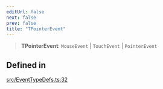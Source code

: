 ```yaml
---
editUrl: false
next: false
prev: false
title: "TPointerEvent"
---
```


> **TPointerEvent**: `MouseEvent` \| `TouchEvent` \| `PointerEvent`

## Defined in

[src/EventTypeDefs.ts:32](https://github.com/fabricjs/fabric.js/blob/c093e29e73123dafcfa091ff4d5e04e690bb796e/src/EventTypeDefs.ts#L32)
